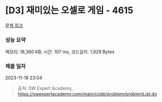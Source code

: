 # [D3] 재미있는 오셀로 게임 - 4615 

[문제 링크](https://swexpertacademy.com/main/code/problem/problemDetail.do?contestProbId=AWQmA4uK8ygDFAXj) 

### 성능 요약

메모리: 18,360 KB, 시간: 107 ms, 코드길이: 1,929 Bytes

### 제출 일자

2023-11-18 23:04



> 출처: SW Expert Academy, https://swexpertacademy.com/main/code/problem/problemList.do